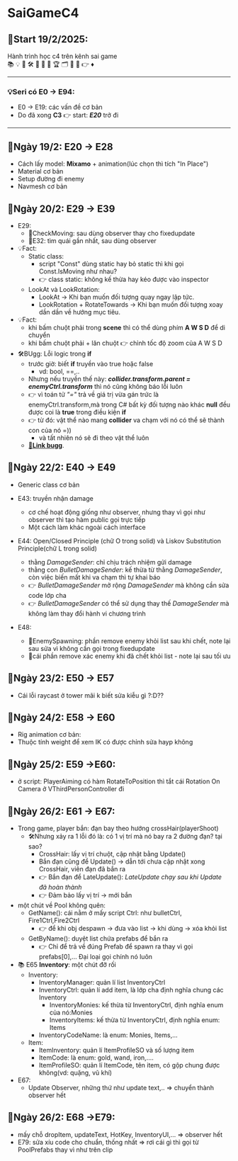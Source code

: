# SaiGameC4
## 🚀Start 19/2/2025:
Hành trình học c4 trên kênh sai game\
📚 💡 🎯 🛠 🚀 🌅 🔄 🏆 🗂 🔖 📝 👉 ♦
___
### 💡Seri có E0 -> E94:
- E0 -> E19: các vấn đề cơ bản
- Do đã xong **C3** 👉 start: _**E20**_ trở đi
___
## 🌅Ngày 19/2: E20 -> E28
- Cách lấy model: **Mixamo** + animation(lúc chọn thì tích "In Place")
- Material cơ bản
- Setup đường đi enemy
- Navmesh cơ bản
## 🌅Ngày 20/2: E29 -> E39
- E29:
	- 🔖CheckMoving: sau dùng observer thay cho fixedupdate
	- 🔖E32: tìm quái gần nhất, sau dùng observer
- 💡Fact:
	- Static class:
		- script "Const" dùng static hay bỏ static thì khi gọi Const.IsMoving như nhau?
		- 👉 class static: không kế thừa hay kéo được vào inspector
	- LookAt và LookRotation:
		- LookAt → Khi bạn muốn đối tượng quay ngay lập tức.
		- LookRotation + RotateTowards → Khi bạn muốn đối tượng xoay dần dần về hướng mục tiêu.
- 💡Fact:
	- khi bấm chuột phải trong **scene** thì có thể dùng phím **A W S D** để di chuyển
	- khi bấm chuột phải + lăn chuột 👉 chỉnh tốc độ zoom của A W S D
- 🛠BUgg: Lỗi logic trong **if**
	- trước giờ: biết **if** truyền vào true hoặc false
		- vd: bool, ==,..
	- Nhưng nếu truyền thế này: _**collider.transform.parent = enemyCtrl.transform**_ thì nó cũng không báo lỗi luôn
	- 👉 vì toán tử _"="_ trả về giá trị vừa gán trức là enemyCtrl.transform,mà trong C# bất kỳ đối tượng nào khác **null** đều được coi là **true** trong điều kiện **if**
	- 👉 từ đó: vật thể nào mang **collider** va chạm với nó có thể sẽ thành con của nó =))
		- và tất nhiên nó sẽ đi theo vật thể luôn
	- [🔗**Link bugg**](https://youtu.be/07MBMTH6MPU).
## 🌅Ngày 22/2: E40 -> E49
- Generic class cơ bản
- E43: truyền nhận damage
	- cơ chế hoạt động giống như observer, nhưng thay vì gọi như observer thì tạo hàm public gọi trực tiếp
	- Một cách làm khác ngoài cách interface 

- E44: Open/Closed Principle (chữ O trong solid) và Liskov Substitution Principle(chữ L trong solid)
	- thằng *DamageSender*: chỉ chịu trách nhiệm gửi damage
	- thằng con *BulletDamageSender*: kế thừa từ thằng *DamageSender*, còn việc biến mất khi va chạm thì tự khai báo
	- 👉 *BulletDamageSender* mở rộng *DamageSender* mà không cần sửa code lớp cha
	- 👉 *BulletDamageSender* có thể sử dụng thay thế *DamageSender* mà không làm thay đổi hành vi chương trình
- E48:
	- 🔖EnemySpawning: phần remove enemy khỏi list sau khi chết, note lại sau sửa vì không cần gọi trong fixedupdate
	- 🔖cái phần remove xác enemy khi đã chết khỏi list - note lại sau tối ưu
## 🌅Ngày 23/2: E50 -> E57
- Cái lỗi raycast ở tower mãi k biết sửa kiễu gì ?:D??
## 🌅Ngày 24/2: E58 -> E60
- Rig animation cơ bản:
- Thuộc tính weight để xem IK có được chỉnh sửa hayp không
## 🌅Ngày 25/2: E59 ->E60:
- ở script: PlayerAiming có hàm RotateToPosition thì tắt cái Rotation On Camera ở VThirdPersonController đi
## 🌅Ngày 26/2: E61 -> E67:
- Trong game, player bắn: đạn bay theo hướng crossHair(playerShoot)
	- 🛠Nhưng xảy ra 1 lỗi đó là: có 1 vị trí mà nó bay ra 2 đường đạn? tại sao?
		- CrossHair: lấy vị trí chuột, cập nhật bằng Update()
		- Bắn đạn cũng để Update() -> dẫn tới chưa cập nhật xong CrossHair, viên đạn đã bắn ra
		- 👉 Bắn đạn để LateUpdate(): _LateUpdate chạy sau khi Update đã hoàn thành_
		- 👉 Đảm bảo lấy vị trí -> mới bắn
- một chút về Pool không quên:
	- GetName(): cái nằm ở mấy script Ctrl: như bulletCtrl, Fire1Ctrl,Fire2Ctrl
		- 👉 để khi obj despawn -> đưa vào list -> khi dùng -> xóa khỏi list
	- GetByName(): duyệt list chứa prefabs để bắn ra
		- 👉 Chỉ để trả về đúng Prefab để spawn ra thay vì gọi prefabs[0],... Đại loại gọi chính nó luôn
- 📚 E65 **Inventory**: một chút đỡ rối
	- Inventory:
		- InventoryManager: quản lí list InventoryCtrl
		- InventoryCtrl: quản lí add item, là lớp cha định nghĩa chung các Inventory
			- InventoryMonies: kế thừa từ InventoryCtrl, định nghĩa enum của nó:Monies
			- InventoryItems: kế thừa từ InventoryCtrl, định nghĩa enum: Items
		- InventoryCodeName: là enum: Monies, Items,...
	- Item:
		- ItemInventory: quản lí ItemProfileSO và số lượng item
		- ItemCode: là enum: gold, wand, iron,....
		- ItemProfileSO: quản lí ItemCode, tên item, có gộp chung được không(vd: quặng, vũ khí)
- E67:
	- Update Observer, những thứ như update text,.. => chuyển thành observer hết
## 🌅Ngày 26/2: E68 ->E79:
- mấy chỗ dropItem, updateText, HotKey, InventoryUI,... => observer hết
- E79: sửa xíu code cho chuẩn, thống nhất => rơi cái gì thì gọi từ PoolPrefabs thay vì như trên clip